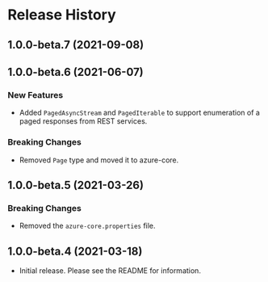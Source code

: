 # Release History

## 1.0.0-beta.7 (2021-09-08)

## 1.0.0-beta.6 (2021-06-07)

### New Features

- Added `PagedAsyncStream` and `PagedIterable` to support enumeration of a paged responses from REST services.

### Breaking Changes

- Removed `Page` type and moved it to azure-core.

## 1.0.0-beta.5 (2021-03-26)

### Breaking Changes

- Removed the `azure-core.properties` file.

## 1.0.0-beta.4 (2021-03-18)

- Initial release. Please see the README for information.
